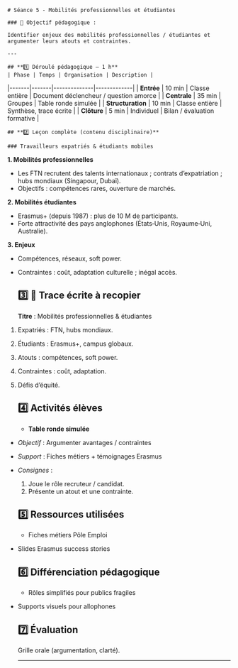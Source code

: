     # Séance 5 - Mobilités professionnelles et étudiantes

    ### 🎯 Objectif pédagogique :

    Identifier enjeux des mobilités professionnelles / étudiantes et argumenter leurs atouts et contraintes.

    ---

    ## **1️⃣ Déroulé pédagogique – 1 h**
    | Phase | Temps | Organisation | Description |
|-------|-------|--------------|-------------|
| **Entrée** | 10 min | Classe entière | Document déclencheur / question amorce |
| **Centrale** | 35 min | Groupes | Table ronde simulée |
| **Structuration** | 10 min | Classe entière | Synthèse, trace écrite |
| **Clôture** | 5 min | Individuel | Bilan / évaluation formative |

    ## **2️⃣ Leçon complète (contenu disciplinaire)**

    ### Travailleurs expatriés & étudiants mobiles

**1. Mobilités professionnelles**  
- Les FTN recrutent des talents internationaux ; contrats d’expatriation ; hubs mondiaux (Singapour, Dubaï).  
- Objectifs : compétences rares, ouverture de marchés.

**2. Mobilités étudiantes**  
- Erasmus+ (depuis 1987) : plus de 10 M de participants.  
- Forte attractivité des pays anglophones (États‑Unis, Royaume‑Uni, Australie).

**3. Enjeux**  
- Compétences, réseaux, soft power.  
- Contraintes : coût, adaptation culturelle ; inégal accès.

    ## **3️⃣ 📝 Trace écrite à recopier**

    **Titre** : Mobilités professionnelles & étudiantes  

1. Expatriés : FTN, hubs mondiaux.  
2. Étudiants : Erasmus+, campus globaux.  
3. Atouts : compétences, soft power.  
4. Contraintes : coût, adaptation.  
5. Défis d’équité.

    ## **4️⃣ Activités élèves**

    - **Table ronde simulée**
  - *Objectif* : Argumenter avantages / contraintes
  - *Support* : Fiches métiers + témoignages Erasmus
  - *Consignes* :
    1. Joue le rôle recruteur / candidat.
    2. Présente un atout et une contrainte.

    ## **5️⃣ Ressources utilisées**

    - Fiches métiers Pôle Emploi
- Slides Erasmus success stories

    ## **6️⃣ Différenciation pédagogique**

    - Rôles simplifiés pour publics fragiles
- Supports visuels pour allophones

    ## **7️⃣ Évaluation**

    Grille orale (argumentation, clarté).

    ---
